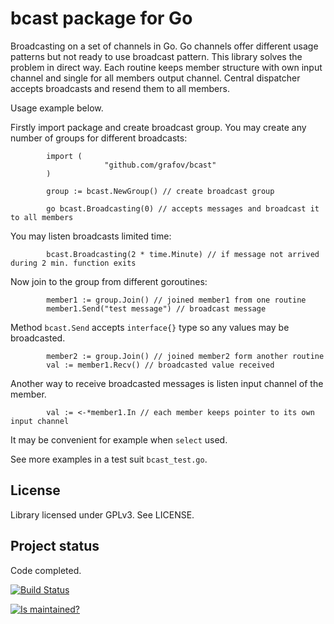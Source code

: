 bcast package for Go
====================

Broadcasting on a set of channels in Go. Go channels offer different usage patterns but not ready to use broadcast pattern.
This library solves the problem in direct way. Each routine keeps member structure with own input channel and single for all
members output channel. Central dispatcher accepts broadcasts and resend them to all members.

Usage example below.

Firstly import package and create broadcast group. You may create any number of groups for different broadcasts:

			import (
						 "github.com/grafov/bcast"
			)

			group := bcast.NewGroup() // create broadcast group

			go bcast.Broadcasting(0) // accepts messages and broadcast it to all members

You may listen broadcasts limited time:

			bcast.Broadcasting(2 * time.Minute) // if message not arrived during 2 min. function exits

Now join to the group from different goroutines:

			member1 := group.Join() // joined member1 from one routine
			member1.Send("test message") // broadcast message

Method `bcast.Send` accepts `interface{}` type so any values may be broadcasted.

			member2 := group.Join() // joined member2 form another routine
			val := member1.Recv() // broadcasted value received

Another way to receive broadcasted messages is listen input channel of the member.

			val := <-*member1.In // each member keeps pointer to its own input channel

It may be convenient for example when `select` used.

See more examples in a test suit `bcast_test.go`.

License
-------

Library licensed under GPLv3. See LICENSE.

Project status
--------------

Code completed.

[![Build Status](https://travis-ci.org/grafov/bcast.png?branch=master)](https://travis-ci.org/grafov/bcast)

[![Is maintained?](http://stillmaintained.com/grafov/bcast.png)](http://stillmaintained.com/grafov/bcast)
